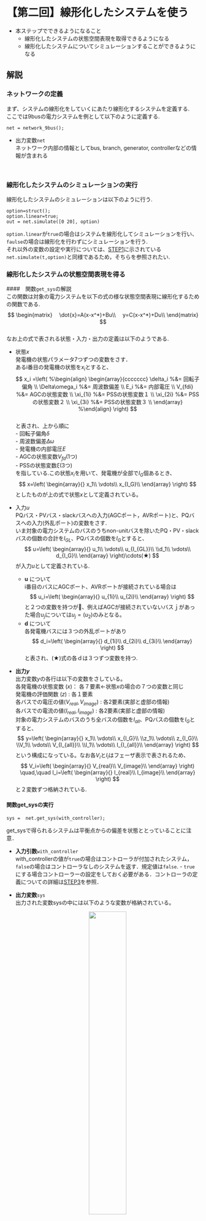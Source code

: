 # 【第二回】線形化したシステムを使う

- 本ステップでできるようになること
    - 線形化したシステムの状態空間表現を取得できるようになる
    - 線形化したシステムについてシミュレーションすることができるようになる

## 解説
### ネットワークの定義
まず、システムの線形化をしていくにあたり線形化するシステムを定義する.  
ここでは9busの電力システムを例として以下のように定義する.
```
net = network_9bus();
```

- 出力変数`net`  
    ネットワーク内部の情報としてbus, branch, generator, controllerなどの情報が含まれる
<br>

### __線形化したシステムのシミュレーションの実行__
線形化したシステムのシミュレーションは以下のように行う.
```
option=struct();
option.linear=true;
out = net.simulate([0 20], option)
```
`option.linear`が`true`の場合はシステムを線形化してシミュレーションを行い、`faulse`の場合は線形化を行わずにシミュレーションを行う.  
それ以外の変数の設定や実行については、[STEP1](../step1)に示されている`net.simulate(t,option)`と同様であるため，そちらを参照されたい.
<br>

### __線形化したシステムの状態空間表現を得る__
####　関数`get_sys`の解説  
この関数は対象の電力システムを以下の式の様な状態空間表現に線形化するための関数である.  
$$
    \begin{matrix}
  　\dot{x}=A(x-x^*)+Bu\\
    　y=C(x-x^*)+Du\\
    \end{matrix}
    $$  
なお上の式で表される状態・入力・出力の定義は以下のようである.  

- 状態$x$  
         発電機の状態パラメータ7つずつの変数をさす．  
         あるi番目の発電機の状態を$x_i$とすると、
    $$
      x_i =\left(
        %\begin{align}
        \begin{array}{ccccccc}
        \delta_i %&= 回転子偏角
        \\
        \Delta\omega_i %&= 周波数偏差
        \\
        E_i %&= 内部電圧
        \\
        V_{fdi} %&= AGCの状態変数
        \\
        \xi_{1i} %&= PSSの状態変数１
        \\
        \xi_{2i} %&= PSSの状態変数２
        \\
        \xi_{3i} %&= PSSの状態変数３
        \\
        \end{array}
        %\end{align}
        \right)
    $$  
        と表され、上から順に  
      - 回転子偏角$\delta$  
      - 周波数偏差$\Delta\omega$  
      - 発電機の内部電圧$E$  
      - AGCの状態変数$V_{fd}$(1つ)  
      - PSSの状態変数$\xi$(3つ)  
    を指している.この状態$x_i$を用いて、発電機が全部で$I_G$個あるとき、
    $$
    x=\left(
        \begin{array}{}
        x_1\\
        \vdots\\
        x_{I_G}\\
        \end{array}
    \right)
    $$
    としたものが上の式で状態$x$として定義されている。  
- 入力$u$  
        PQバス・PVバス・slackバスへの入力(AGCポート，AVRポート)と、PQバスへの入力(外乱ポート)の変数をさす.  
        いま対象の電力システムのバスのうちnon-unitバスを除いたPQ・PV・slackバスの個数の合計を$I_{GL}$、PQバスの個数を$I_G$とすると、
    $$
    u=\left(
        \begin{array}{}
        u_1\\
        \vdots\\
        u_{I_{GL}}\\
        \\d_1\\
        \vdots\\
        d_{I_G}\\
        \end{array}
    \right)\cdots(★)
    $$
    が入力$u$として定義されている.  
    - __u__ について  
    i番目のバスにAGCポート、AVRポートが接続されている場合は  
    $$
    u_i=\left(
        \begin{array}{}
        u_{1i}\\
        u_{2i}\\
        \end{array}
    \right)
    $$
    と２つの変数を持つが、例えばAGCが接続されていないバスｊがあった場合$u_j$については$u_j=(u_2)$のみとなる。  
    - __d__ について  
    各発電機バスには３つの外乱ポートがあり  
    $$
    d_i=\left(
        \begin{array}{}
        d_{1i}\\
        d_{2i}\\
        d_{3i}\\
        \end{array}
    \right)
    $$
    と表され、(★)式の各ｄは３つずつ変数を持つ.  

- __出力$y$__  
        出力変数$y$の各行は以下の変数をさしている。  
        各発電機の状態変数 ($x$)： 各７要素$\leftarrow$状態$x$の場合の７つの変数と同じ  
        発電機の評価関数 ($z$) : 各１要素  
        各バスでの電圧の値($V_{real},V_{image}$) : 各2要素(実部と虚部の情報)  
        各バスでの電流の値($I_{real},I_{image}$) : 各2要素(実部と虚部の情報)  
        対象の電力システムのバスのうち全バスの個数を$I_{all}$、PQバスの個数を$I_G$とすると、
    $$
    y=\left(
        \begin{array}{}
        x_1\\
        \vdots\\
        x_{I_G}\\
        \\z_1\\
        \vdots\\
        z_{I_G}\\
        \\V_1\\
        \vdots\\
        V_{I_{all}}\\
        \\I_1\\
        \vdots\\
        I_{I_{all}}\\
        \end{array}
    \right)
    $$
    という構成になっている。なお各$V_i$と$I_i$はフェーザ表示で表されるため、
    $$
    V_i=\left(
        \begin{array}{}
        V_{real}\\
        V_{image}\\
        \end{array}
    \right)
    \quad,\quad
    I_i=\left(
        \begin{array}{}
        I_{real}\\
        I_{image}\\
        \end{array}
    \right)
    $$と２変数ずつ格納されている.


#### 関数get_sysの実行
```
sys =  net.get_sys(with_controller);
```
get_sysで得られるシステムは平衡点からの偏差を状態ととっていることに注意．

- **入力引数**`with_controller`  
    with_controllerの値が`true`の場合はコントローラが付加されたシステム，`false`の場合はコントローラなしのシステムを返す．規定値は`false`.
      - `true`にする場合コントローラーの設定をしておく必要がある．コントローラの定義についての詳細は[STEP3](../step3)を参照．


- **出力変数**`sys`  
  出力された変数sysの中には以下のような変数が格納されている。  

  <div style="text-align: center;">
  <a href="../../Figures/tutorial2-getsys-1.jpg" target="_blank"><img src="../../Figures/tutorial2-getsys-1.jpg" width=45%;></a>
  </div>  
  これらの変数の中には`get_sys`のスクリプト内で使用されている関数[ss(A,B,C,D)](https://jp.mathworks.com/help/control/ref/ss.html)によって自動的に生成される変数も含まれており、このうち実質的に情報を持っているのは以下に示す6つの変数のみである.  

-  __状態方程式の係数行列__`A,B,C,D`  
        線形化したシステムのA行列,B行列,C行列,D行列の各要素の情報を格納している.
- __入力情報__`InputGroup`  
            状態空間方程式の入力値$u$の各チャネルがどのバスの何の値に対応しているか示す．  
- __出力情報__`OutputGroup`  
            状態空間方程式の出力値$y$の各チャネルがどのバスの何の値に対応しているか示す.  

##　例１：コントローラーを追加する
```
sys =  net.get_sys(true);
```
この関数を実行するにはnetクラスの中にすでにコントローラーの情報が格納されている必要がある.  
power_networkのインスタンスを用いている場合、そのクラスの内部にはすでにブロードキャストのコントローラーなどが定義されている。それに加えてレトロフィットコントローラーなどを追加して定義しておくと、それらのコントローラを含めたシステムの状態空間方程式を導出させることができる。コントローラの設定については[STEP3](../step3)を参照.  
なお、`get_sys(false)`とするとコントローラーを除いたシステムの状態空間方程式を導出するということになる.


## 例２：特定の入力から出力までのシステムを見る
返数のsysに格納されているA行列B行列C行列D行列はバスの個数によっても大きさが変動し、本チュートリアルで扱っている電力システムも68個のバスによるシステムであり、その状態方程式は膨大な要素数を持つ行列方程式である.
ここでは、そのシステムの中から特定の入力から特定の出力までの一部分だけのシステムを抽出する方法を示す.
例えば入力`d1`から出力`z1`までのシステムを見たい場合，以下のように実行することで見ることができる.
```
sys('z1','d1')
```


## 例３：線形化したシステムのシミュレーション結果を見る

以下のコードは68busシステムを線形化し，その出力をグラフで表示するものです。ここでは2種類のサンプルコードを紹介します。  
  

まず1つ目のコードは、地絡応答についての応答を線形化を行ってシミュレーションしたプロットに、`get_sys`を用いて得られた状態空間モデルをもとに、`initial()`関数を用いて時間応答を求めたものを重ねたものです。下の結果を見ると2つの時間応答が一致していることがわかります。なお`initial()`は[Control System Toolbox]に標準搭載されている関数です。
```
net= network_68bus();
option_fault = struct();
option_fault.fault = {{[0, 0.01], 1}};
option_fault.linear = true;
out_fault = net.simulate([0, 0.01], option_fault);
option = struct();
option.x_init = out_fault.X;
opition.linear =true
out_linear = net.simulate([0 100], option);
sys = net.get_sys();
x0 = horzcat(out_fault.X{:});
x0 = x0(end, :)' - net.x_ss;
[z, t, x] = initial(sys, x0);
x = x+net.x_ss';
for i = 1:16
	figure
	p = plot(out_linear.t, out_linear.X{i}(:, 2), '-',out_nonlinear.t, out_nonlinear.X{i}(:, 2), '--');
    p(1).LineWidth = 2;
    p(2).LineWidth = 2; 
    title('\Delta\omega', 'Interpreter', 'tex');
    legend('linear','nonlinear')
end
```
  
<img src="../../Figures/step2_initial_bus8.png" width=49.5%;>
<img src="../../Figures/step2_initial_bus15.png" width=49.5%;>
  
2つめコードは１つめと同様に地絡応答についてのシミュレーションですが、ここでは同じネットワークシステム、同じ地絡条件のもとで線形化シミュレーションと非線形のままのシミュレーションの結果を比較するコードとなっています。出力結果は下のとおりです。
```
net = network_68bus();
option = struct();
option.fault = {{[0,0.01], 1}};
option.linear = false;
out_nonlinear = net.simulate([0, 30], option);
option.linear = true;
out_linear = net.simulate([0, 30], option);
for i = 1:16
	figure
	p = plot(out_linear.t, out_linear.X{i}(:, 2), '-',out_nonlinear.t, out_nonlinear.X{i}(:, 2), '--');
    p(1).LineWidth = 2;
    p(2).LineWidth = 2;
    title('\Delta\omega', 'Interpreter', 'tex');
    legend('linear','nonlinear')
end
```
  
<img src="../../Figures/step2_linear_bus8.png" width=49.5%;>
<img src="../../Figures/step2_linear_bus15.png" width=49.5%;>